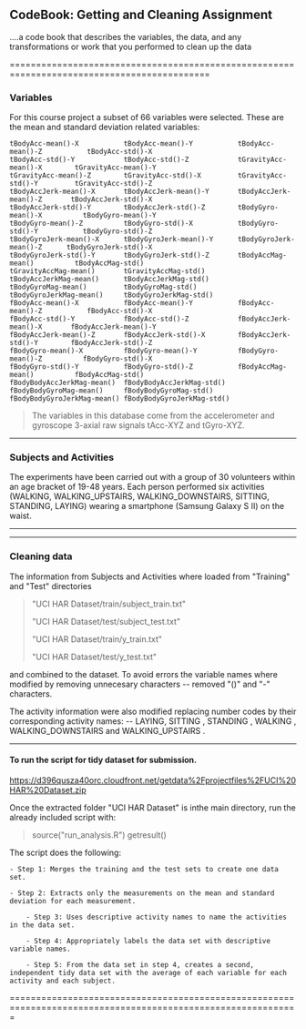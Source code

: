 ## CodeBook: Getting and Cleaning Assignment

....a code book that describes the variables, the data, and any transformations or work that you 
performed to clean up the data

============================================================================================
### Variables
For this course project a subset of 66 variables were selected. These are the mean and standard
deviation related variables:

	tBodyAcc-mean()-X           tBodyAcc-mean()-Y           tBodyAcc-mean()-Z           tBodyAcc-std()-X           
	tBodyAcc-std()-Y            tBodyAcc-std()-Z            tGravityAcc-mean()-X        tGravityAcc-mean()-Y       
	tGravityAcc-mean()-Z        tGravityAcc-std()-X         tGravityAcc-std()-Y         tGravityAcc-std()-Z        
	tBodyAccJerk-mean()-X       tBodyAccJerk-mean()-Y       tBodyAccJerk-mean()-Z       tBodyAccJerk-std()-X       
	tBodyAccJerk-std()-Y        tBodyAccJerk-std()-Z        tBodyGyro-mean()-X          tBodyGyro-mean()-Y         
	tBodyGyro-mean()-Z          tBodyGyro-std()-X           tBodyGyro-std()-Y           tBodyGyro-std()-Z          
	tBodyGyroJerk-mean()-X      tBodyGyroJerk-mean()-Y      tBodyGyroJerk-mean()-Z      tBodyGyroJerk-std()-X      
	tBodyGyroJerk-std()-Y       tBodyGyroJerk-std()-Z       tBodyAccMag-mean()          tBodyAccMag-std()          
	tGravityAccMag-mean()       tGravityAccMag-std()        tBodyAccJerkMag-mean()      tBodyAccJerkMag-std()      
	tBodyGyroMag-mean()         tBodyGyroMag-std()          tBodyGyroJerkMag-mean()     tBodyGyroJerkMag-std()     
	fBodyAcc-mean()-X           fBodyAcc-mean()-Y           fBodyAcc-mean()-Z           fBodyAcc-std()-X           
	fBodyAcc-std()-Y            fBodyAcc-std()-Z            fBodyAccJerk-mean()-X       fBodyAccJerk-mean()-Y      
	fBodyAccJerk-mean()-Z       fBodyAccJerk-std()-X        fBodyAccJerk-std()-Y        fBodyAccJerk-std()-Z       
	fBodyGyro-mean()-X          fBodyGyro-mean()-Y          fBodyGyro-mean()-Z          fBodyGyro-std()-X          
	fBodyGyro-std()-Y           fBodyGyro-std()-Z           fBodyAccMag-mean()          fBodyAccMag-std()          
	fBodyBodyAccJerkMag-mean()  fBodyBodyAccJerkMag-std()   fBodyBodyGyroMag-mean()     fBodyBodyGyroMag-std()     
	fBodyBodyGyroJerkMag-mean() fBodyBodyGyroJerkMag-std() 


>The variables in this database come from the accelerometer and gyroscope 3-axial raw signals tAcc-XYZ 
>and tGyro-XYZ.

------------------------------------------------------------------------------------------------
### Subjects and Activities

The experiments have been carried out with a group of 30 volunteers within an age bracket of 19-48 years.
Each person performed six activities (WALKING, WALKING_UPSTAIRS, WALKING_DOWNSTAIRS, SITTING, STANDING, LAYING)
wearing a smartphone (Samsung Galaxy S II) on the waist.


---------------------------------------------------------------------------------------------------------
---------------------------------------------------------------------------------------------------------
### Cleaning data
The information from Subjects and Activities where loaded from "Training" and "Test" directories

>"UCI HAR Dataset/train/subject_train.txt"
>
>"UCI HAR Dataset/test/subject_test.txt"
>
>"UCI HAR Dataset/train/y_train.txt"
>
>"UCI HAR Dataset/test/y_test.txt"

and combined to the dataset. To avoid errors the variable names where modified by removing unnecesary characters
     	-- removed "()" and "-" characters.

The activity information were also modified replacing number codes by their corresponding activity names: 
     	-- LAYING, SITTING , STANDING , WALKING , WALKING_DOWNSTAIRS  and WALKING_UPSTAIRS .
  
-------------------------------------------------------------------------------------------------------------
 
#### To run the script for tidy dataset for submission.

https://d396qusza40orc.cloudfront.net/getdata%2Fprojectfiles%2FUCI%20HAR%20Dataset.zip

Once the extracted folder "UCI HAR Dataset" is inthe main directory, run the already included script with:

  > source("run_analysis.R")
  > getresult() 

The script does the following:

  	- Step 1: Merges the training and the test sets to create one data set.

   	- Step 2: Extracts only the measurements on the mean and standard deviation for each measurement.

    	- Step 3: Uses descriptive activity names to name the activities in the data set.

     	- Step 4: Appropriately labels the data set with descriptive variable names.

      	- Step 5: From the data set in step 4, creates a second, independent tidy data set with the average of each variable for each activity and each subject.

=============================================================================================================
